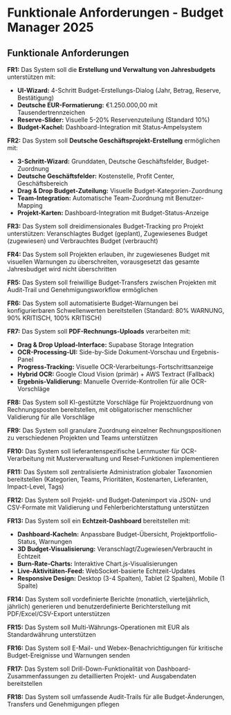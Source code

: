 # Funktionale Anforderungen - Budget Manager 2025

## Funktionale Anforderungen

**FR1:** Das System soll die **Erstellung und Verwaltung von Jahresbudgets** unterstützen mit:
- **UI-Wizard:** 4-Schritt Budget-Erstellungs-Dialog (Jahr, Betrag, Reserve, Bestätigung)
- **Deutsche EUR-Formatierung:** €1.250.000,00 mit Tausendertrennzeichen
- **Reserve-Slider:** Visuelle 5-20% Reservenzuteilung (Standard 10%)
- **Budget-Kachel:** Dashboard-Integration mit Status-Ampelsystem

**FR2:** Das System soll **Deutsche Geschäftsprojekt-Erstellung** ermöglichen mit:
- **3-Schritt-Wizard:** Grunddaten, Deutsche Geschäftsfelder, Budget-Zuordnung
- **Deutsche Geschäftsfelder:** Kostenstelle, Profit Center, Geschäftsbereich
- **Drag & Drop Budget-Zuteilung:** Visuelle Budget-Kategorien-Zuordnung
- **Team-Integration:** Automatische Team-Zuordnung mit Benutzer-Mapping
- **Projekt-Karten:** Dashboard-Integration mit Budget-Status-Anzeige

**FR3:** Das System soll dreidimensionales Budget-Tracking pro Projekt unterstützen: Veranschlagtes Budget (geplant), Zugewiesenes Budget (zugewiesen) und Verbrauchtes Budget (verbraucht)

**FR4:** Das System soll Projekten erlauben, ihr zugewiesenes Budget mit visuellen Warnungen zu überschreiten, vorausgesetzt das gesamte Jahresbudget wird nicht überschritten

**FR5:** Das System soll freiwillige Budget-Transfers zwischen Projekten mit Audit-Trail und Genehmigungsworkflow ermöglichen

**FR6:** Das System soll automatisierte Budget-Warnungen bei konfigurierbaren Schwellenwerten bereitstellen (Standard: 80% WARNUNG, 90% KRITISCH, 100% KRITISCH)

**FR7:** Das System soll **PDF-Rechnungs-Uploads** verarbeiten mit:
- **Drag & Drop Upload-Interface:** Supabase Storage Integration
- **OCR-Processing-UI:** Side-by-Side Dokument-Vorschau und Ergebnis-Panel
- **Progress-Tracking:** Visuelle OCR-Verarbeitungs-Fortschrittsanzeige
- **Hybrid OCR:** Google Cloud Vision (primär) + AWS Textract (Fallback)
- **Ergebnis-Validierung:** Manuelle Override-Kontrollen für alle OCR-Vorschläge

**FR8:** Das System soll KI-gestützte Vorschläge für Projektzuordnung von Rechnungsposten bereitstellen, mit obligatorischer menschlicher Validierung für alle Vorschläge

**FR9:** Das System soll granulare Zuordnung einzelner Rechnungspositionen zu verschiedenen Projekten und Teams unterstützen

**FR10:** Das System soll lieferantenspezifische Lernmuster für OCR-Verarbeitung mit Musterverwaltung und Reset-Funktionen implementieren

**FR11:** Das System soll zentralisierte Administration globaler Taxonomien bereitstellen (Kategorien, Teams, Prioritäten, Kostenarten, Lieferanten, Impact-Level, Tags)

**FR12:** Das System soll Projekt- und Budget-Datenimport via JSON- und CSV-Formate mit Validierung und Fehlerberichterstattung unterstützen

**FR13:** Das System soll ein **Echtzeit-Dashboard** bereitstellen mit:
- **Dashboard-Kacheln:** Anpassbare Budget-Übersicht, Projektportfolio-Status, Warnungen
- **3D Budget-Visualisierung:** Veranschlagt/Zugewiesen/Verbraucht in Echtzeit
- **Burn-Rate-Charts:** Interaktive Chart.js-Visualisierungen
- **Live-Aktivitäten-Feed:** WebSocket-basierte Echtzeit-Updates
- **Responsive Design:** Desktop (3-4 Spalten), Tablet (2 Spalten), Mobile (1 Spalte)

**FR14:** Das System soll vordefinierte Berichte (monatlich, vierteljährlich, jährlich) generieren und benutzerdefinierte Berichterstellung mit PDF/Excel/CSV-Export unterstützen

**FR15:** Das System soll Multi-Währungs-Operationen mit EUR als Standardwährung unterstützen

**FR16:** Das System soll E-Mail- und Webex-Benachrichtigungen für kritische Budget-Ereignisse und Warnungen senden

**FR17:** Das System soll Drill-Down-Funktionalität von Dashboard-Zusammenfassungen zu detaillierten Projekt- und Ausgabendaten bereitstellen

**FR18:** Das System soll umfassende Audit-Trails für alle Budget-Änderungen, Transfers und Genehmigungen pflegen